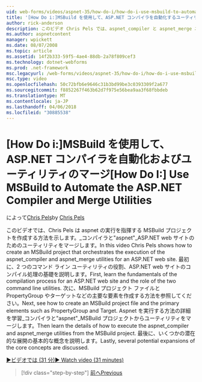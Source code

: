 ```yaml
---
uid: web-forms/videos/aspnet-35/how-do-i/how-do-i-use-msbuild-to-automate-the-aspnet-compiler-and-merge-utilities
title: '[How Do i:]MSBuild を使用して、ASP.NET コンパイラを自動化するユーティリティで、マージ |Microsoft ドキュメント'
author: rick-anderson
description: このビデオ Chris Pels では、aspnet_compiler と aspnet_merge ユーティリティの ASP の実行を指揮する MSBuild プロジェクトを作成する方法を説明しています.
ms.author: aspnetcontent
manager: wpickett
ms.date: 08/07/2008
ms.topic: article
ms.assetid: 14f2b333-59f5-4ae4-88db-2a78f809cef3
ms.technology: dotnet-webforms
ms.prod: .net-framework
msc.legacyurl: /web-forms/videos/aspnet-35/how-do-i/how-do-i-use-msbuild-to-automate-the-aspnet-compiler-and-merge-utilities
msc.type: video
ms.openlocfilehash: 50c72bfb6e9646c31b3bd99be3c0393309f2a677
ms.sourcegitcommit: f8852267f463b62d7f975e56bea9aa3f68fbbdeb
ms.translationtype: MT
ms.contentlocale: ja-JP
ms.lasthandoff: 04/06/2018
ms.locfileid: "30885538"
---
```

<a name="how-do-i-use-msbuild-to-automate-the-aspnet-compiler-and-merge-utilities"></a><span data-ttu-id="62746-103">[How Do i:]MSBuild を使用して、ASP.NET コンパイラを自動化およびユーティリティのマージ</span><span class="sxs-lookup"><span data-stu-id="62746-103">[How Do I:] Use MSBuild to Automate the ASP.NET Compiler and Merge Utilities</span></span>
====================
<span data-ttu-id="62746-104">によって[Chris Pels](https://twitter.com/chrispels)</span><span class="sxs-lookup"><span data-stu-id="62746-104">by [Chris Pels](https://twitter.com/chrispels)</span></span>

<span data-ttu-id="62746-105">このビデオでは、Chris Pels は aspnet の実行を指揮する MSBuild プロジェクトを作成する方法を示します。\_コンパイラと"aspnet"\_ASP.NET web サイトのためのユーティリティをマージします。</span><span class="sxs-lookup"><span data-stu-id="62746-105">In this video Chris Pels shows how to create an MSBuild project that orchestrates the execution of the aspnet\_compiler and aspnet\_merge utilities for an ASP.NET web site.</span></span> <span data-ttu-id="62746-106">最初に、2 つのコマンド ライン ユーティリティの役割、ASP.NET web サイトのコンパイル処理の基礎を説明します。</span><span class="sxs-lookup"><span data-stu-id="62746-106">First, learn the fundamentals of the compilation process for an ASP.NET web site and the role of the two command line utilities.</span></span> <span data-ttu-id="62746-107">次に、MSBuild プロジェクト ファイルと PropertyGroup やターゲットなどの主要な要素を作成する方法を参照してください。</span><span class="sxs-lookup"><span data-stu-id="62746-107">Next, see how to create an MSBuild project file and the primary elements such as PropertyGroup and Target.</span></span> <span data-ttu-id="62746-108">Aspnet を実行する方法の詳細を学習\_コンパイラと"aspnet"\_MSBuild プロジェクトからユーティリティをマージします。</span><span class="sxs-lookup"><span data-stu-id="62746-108">Then learn the details of how to execute the aspnet\_compiler and aspnet\_merge utilities from the MSBuild project.</span></span> <span data-ttu-id="62746-109">最後に、いくつかの潜在的な展開の基本的な概念を説明します。</span><span class="sxs-lookup"><span data-stu-id="62746-109">Lastly, several potential expansions of the core concepts are discussed.</span></span>

[<span data-ttu-id="62746-110">&#9654;ビデオでは (31 分)</span><span class="sxs-lookup"><span data-stu-id="62746-110">&#9654; Watch video (31 minutes)</span></span>](https://channel9.msdn.com/Blogs/ASP-NET-Site-Videos/how-do-i-use-msbuild-to-automate-the-aspnet-compiler-and-merge-utilities)

> [!div class="step-by-step"]
> [<span data-ttu-id="62746-111">前へ</span><span class="sxs-lookup"><span data-stu-id="62746-111">Previous</span></span>](how-do-i-serialize-a-graph-with-the-entity-framework.md)
